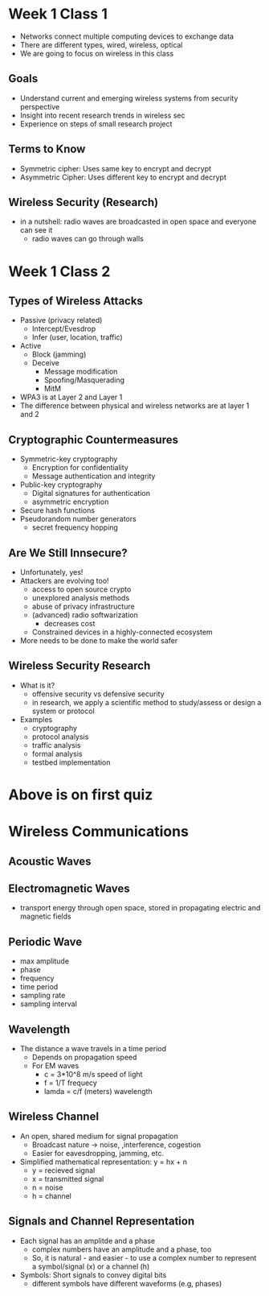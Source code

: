 # Week 1 Class 1
- Networks connect multiple computing devices to exchange data
- There are different types, wired, wireless, optical
- We are going to focus on wireless in this class

## Goals
- Understand current and emerging wireless systems from security perspective
- Insight into recent research trends in wireless sec
- Experience on steps of small research project

## Terms to Know
- Symmetric cipher: Uses same key to encrypt and decrypt
- Asymmetric Cipher: Uses different key to encrypt and decrypt

## Wireless Security (Research)
- in a nutshell: radio waves are broadcasted in open space and everyone can see it
    - radio waves can go through walls

# Week 1 Class 2

## Types of Wireless Attacks
- Passive (privacy related)
    - Intercept/Evesdrop
    - Infer (user, location, traffic)
- Active
    - Block (jamming)
    - Deceive
        - Message modification
        - Spoofing/Masquerading
        - MitM
- WPA3 is at Layer 2 and Layer 1
- The difference between physical and wireless networks are at layer 1 and 2

## Cryptographic Countermeasures
- Symmetric-key cryptography
    - Encryption for confidentiality
    - Message authentication and integrity
- Public-key cryptography
    - Digital signatures for authentication
    - asymmetric encryption
- Secure hash functions
- Pseudorandom number generators
    - secret frequency hopping

## Are We Still Innsecure?
- Unfortunately, yes!
- Attackers are evolving too!
    - access to open source crypto
    - unexplored analysis methods
    - abuse of privacy infrastructure
    - (advanced) radio softwarization
        - decreases cost
    - Constrained devices in a highly-connected ecosystem
- More needs to be done to make the world safer

## Wireless Security Research
- What is it?
    - offensive security vs defensive security
    - in research, we apply a scientific method to study/assess or design a system or protocol
- Examples
    - cryptography
    - protocol analysis
    - traffic analysis
    - formal analysis
    - testbed implementation

# Above is on first quiz

# Wireless Communications

## Acoustic Waves

## Electromagnetic Waves
- transport energy through open space, stored in propagating electric and magnetic fields

## Periodic Wave
- max amplitude
- phase
- frequency
- time period
- sampling rate
- sampling interval

## Wavelength
- The distance a wave travels in a time period
    - Depends on propagation speed
    - For EM waves
        - c = 3*10^8 m/s speed of light
        - f = 1/T frequecy
        - lamda = c/f (meters) wavelength

## Wireless Channel
- An open, shared medium for signal propagation
    - Broadcast nature -> noise, ,interference, cogestion
    - Easier for eavesdropping, jamming, etc.
- Simplified mathematical representation: y = hx + n
    - y = recieved signal
    - x = transmitted signal
    - n = noise
    - h = channel

## Signals and Channel Representation
- Each signal has an amplitde and a phase
    - complex numbers have an amplitude and a phase, too
    - So, it is natural - and easier - to use a complex number to represent a symbol/signal (x) or a channel (h)
- Symbols: Short signals to convey digital bits
    - different symbols have different waveforms (e.g, phases)

